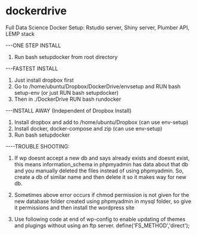 # dockerdrive
Full Data Science Docker Setup: Rstudio server, Shiny server, Plumber API, LEMP stack

---ONE STEP INSTALL
1. Run bash setupdocker from root directory

---FASTEST INSTALL
1. Just install dropbox first
2. Go to /home/ubuntu/Dropbox/DockerDrive/envsetup and RUN bash setup-env (or just RUN bash setupdocker)
3. Then in ./DockerDrive RUN bash rundocker

---INSTALL AWAY (Independent of Dropbox Install)
1. Install dropbox and add to /home/ubuntu/Dropbox (can use env-setup)
2. Install docker, docker-compose and zip (can use env-setup)
3. Run bash setupdocker

----TROUBLE SHOOTING:
1. If wp doesnt accept a new db and says already exists and doesnt exist, this means information_schema in phpmyadmin has data about that db and you manually deleted the files instead of using phpmyadmin. So, create a db of similar name and then delete it so it makes way for new db.

2. Sometimes above error occurs if chmod permission is not given for the new database folder created using phpmyadmin in mysql folder, so give it permissions and then install the wordpress site

3. Use following code at end of wp-config to enable updating of themes and plugings without using an ftp server.
   define('FS_METHOD','direct');
